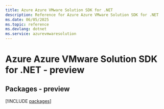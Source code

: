 ```yaml
---
title: Azure Azure VMware Solution SDK for .NET
description: Reference for Azure Azure VMware Solution SDK for .NET
ms.date: 06/05/2025
ms.topic: reference
ms.devlang: dotnet
ms.service: azurevmwaresolution
---
```

# Azure Azure VMware Solution SDK for .NET - preview
## Packages - preview
[!INCLUDE [packages](azure-vmware-solution-index.md)]